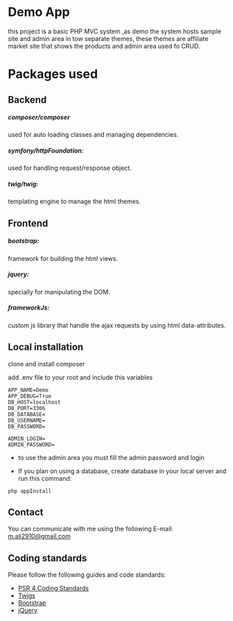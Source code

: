 
# Demo App
this project is a basic PHP MVC system ,as demo the system
 hosts sample site and admin area in tow separate themes, these themes are affiliate market site that shows the products and admin area used fo CRUD.


# Packages used

## Backend
##### composer/composer
used for auto loading classes and managing dependencies.

##### symfony/httpFoundation: 
used for handling request/response object.

##### twig/twig: 
templating engine to manage the html themes.

## Frontend
##### bootstrap:
 framework for building the html views.
 
##### jquery:
 specially for manipulating the DOM.
 
##### frameworkJs:
 custom js library that handle the ajax requests by using html data-attributes.  

## Local installation
clone and install composer 

add .env file to your root and include this variables
```.dotenv
APP_NAME=Demo
APP_DEBUG=True
DB_HOST=localhost
DB_PORT=3306
DB_DATABASE=
DB_USERNAME=
DB_PASSWORD=

ADMIN_LOGIN=
ADMIN_PASSWORD=
```
* to use the admin area you must fill the admin password and login

* If you plan on using a database, create database in your local server and run this command:

```shell
php appInstall
```

## Contact

You can communicate with me using the following E-mail: m.ali2910@gmail.com

## Coding standards

Please follow the following guides and code standards:

* [PSR 4 Coding Standards](https://github.com/php-fig/fig-standards/blob/master/accepted/PSR-4-autoloader.md)
* [Twigs](https://twig.symfony.com/)
* [Bootstrap](https://getbootstrap.com/)
* [jQuery](https://jquery.com/)
